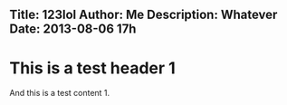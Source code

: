 Title: 123lol
Author: Me
Description: Whatever
Date: 2013-08-06 17h
---

# This is a test header 1

And this is a test content 1.
